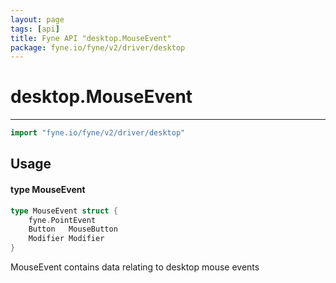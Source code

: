 ```yaml
---
layout: page
tags: [api]
title: Fyne API "desktop.MouseEvent"
package: fyne.io/fyne/v2/driver/desktop
---
```


# desktop.MouseEvent
---
```go
import "fyne.io/fyne/v2/driver/desktop"
```

## Usage

#### type MouseEvent

```go
type MouseEvent struct {
	fyne.PointEvent
	Button   MouseButton
	Modifier Modifier
}
```

MouseEvent contains data relating to desktop mouse events
